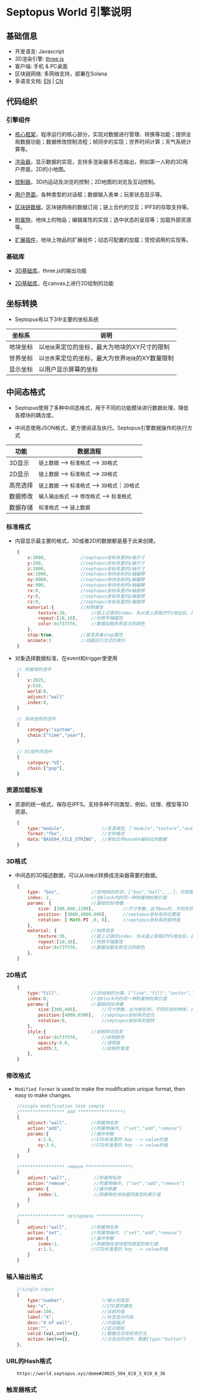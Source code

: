 # Septopus World 引擎说明

## 基础信息

* 开发语言: Javascript
* 3D渲染引擎: [three.js](https://threejs.org/)
* 客户端: 手机 & PC桌面
* 区块链网络: 多网络支持，部署在Solana
* 多语言文档: [EN](README.md) | [CN](README_cn.md)

## 代码组织

### 引擎组件

* [核心框架](docs/cn/framework.md)，程序运行的核心部分，实现对数据进行管理、转换等功能；提供全局数据功能；数据修改控制流程；帧同步的实现；世界时间计算；天气系统计算等。

* [渲染器](docs/cn/renderer.md)，显示数据的实现，支持多渲染器多形态输出，例如第一人称的3D用户界面，2D的小地图。

* [控制器](docs/cn/controller.md)，3D内运动及浏览的控制；2D地图的浏览及互动控制。

* [用户界面](docs/cn/ui.md)，各种类型的对话框；数据输入表单；玩家状态显示等。

* [区块链数据](docs/cn/datasource.md)，区块链网络的数据订阅；链上合约的交互；IPFS的存取支持等。

* [附属物](docs/cn/adjunct.md)，地块上的物品；编辑属性的实现；选中状态的呈现等；加载外部资源等。

* [扩展插件](docs/cn/adjunct.md)，地块上物品的扩展组件；动态可配置的加载；受控调用的实现等。

### 基础库

* [3D基础库](docs/cn/three.md)，three.js的输出功能

* [2D基础库](docs/cn/two.md)，在canvas上进行2D绘制的功能

## 坐标转换

* Septopus有以下3中主要的坐标系统

|  坐标系   | 说明  |
|  ----  | ----  |
| 地块坐标  | 以`地块`来定位的坐标，最大为地块的XY尺寸的限制 |
| 世界坐标  | 以`世界`来定位的坐标，最大为世界`地块`的XY数量限制 |
| 显示坐标  | 以用户显示屏幕的坐标 |

## 中间态格式

* Septopus使用了多种中间态格式，用于不同的功能模块进行数据处理，降低各模块的耦合度。

* 中间态使用JSON格式，更方便阅读及执行。Septopus引擎数据操作的执行方式

|  功能   | 数据流程  |
|  ----  | ----  |
| 3D显示  | `链上数据` --> `标准格式` --> `3D格式` |
| 2D显示  | `链上数据` --> `标准格式` --> `2D格式` |
| 高亮选择  | `链上数据` --> `标准格式` --> `3D格式`｜`2D格式` |
| 数据修改  | `输入输出格式` --> `修改格式` --> `标准格式` |
| 数据存储  | `标准格式` --> `链上数据` |

### 标准格式

* 内容显示最主要的格式，3D或者2D的数据都是基于此来创建。

```Javascript
    {
        x:3000,             //septopus坐标系里的x轴尺寸
        y:200,              //septopus坐标系里的y轴尺寸
        z:1800,             //septopus坐标系里的z轴尺寸
        ox:2000,            //septopus地块坐标的x轴偏移
        oy:8000,            //septopus地块坐标的y轴偏移
        oz:900,             //septopus地块坐标的z轴偏移
        rx:0,               //septopus坐标系里的x轴旋转
        ry:0,               //septopus坐标系里的y轴旋转
        rz:0,               //septopus坐标系里的z轴旋转
        material:{          //材质属性
            texture:30,         //链上记录的index，先从链上获取IPFS地址后，再从网络获取资源
            repeat:[10,10],     //材质平铺属性
            color:0xf3f5f6,     //数据加载失败显示的颜色
        },
        stop:true,          //是否具备stop属性
        animate:3           //动画运行方式的索引
    }
```

* 对象选择数据标准，在event和trigger里使用

```Javascript
    // 附属物的选中
    {
        x:2025,
        y:619,
        world:0,
        adjunct:"wall"
        index:0,
    }

    // 系统组件的选中
    {
        category:"system",
        chain:["time","year"],
    }

    // UI组件的选中
    {
        category:"UI",
        chain:["pop"],
    }
```

### 资源加载标准

* 资源的统一格式，保存在IPFS。支持多种不同类型，例如，纹理、模型等3D资源。

```Javascript
    {
        type:"module",              //资源类型，["module","texture","avatar",...]，可按需扩展
        format:"fbx",               //文件格式
        data:"BASE64_FILE_STRING",  //原始文件base64编码后的数据
    }
```

### 3D格式

* 中间态的3D描述数据，可以从`3D格式`转换成渲染器需要的数据。

```Javascript
    {
        type: "box",            //3D物体的形状，["box","ball",...]，可按需扩展
        index: 2,               //在block内的同一种附属物的索引值
        params: {               //基础的3D参数
            size: [300,800,1200],           //尺寸参数，此为box的，不同形状的物体，存在不同
            position: [3000,4000,800],      //septopus坐标系的位置值
            rotation: [ Math.PI ,0, 0],     //septopus坐标系的旋转值
        },
        material: {             //材质信息
            texture:30,         //链上记录的index，先从链上获取IPFS地址后，再从网络获取资源
            repeat:[10,10],     //材质平铺属性
            color:0xf3f5f6,     //数据加载失败显示的颜色
        },
    }
```

### 2D格式

```Javascript
    { 
        type:"fill",            //2D绘制的分类，["line","fill","sector","text","image", ... ]
        index:0,                //在block内的同一种附属物的索引值
        params:{                //基础的2D参数
            size:[300,400],         //尺寸参数，此为矩形的，不同形状的物体，存在不同
            position:[4000,6500],   //septopus坐标系的定位
            rotation:0,             //septopus坐标系的旋转
        },
        style:{                 //绘制样式信息
            color:0xf3f5f6,         //绘制颜色
            opacity:0.8,            //透明度
            width:3,                //绘制的笔宽
        },
    }
```

### 修改格式

* `Modified Format` is used to make the modification unique format, then easy to make changes.

```Javascript
    //single modification task sample
    /***************** add *****************/
    {
        adjunct:"wall",         //附属物名称
        action:"add",           //附属物操作, ["set","add","remove"]
        params:{                //操作参数
            x:1.6,              //STD标准里的 key --> value的值
            oy:3.6,             //STD标准里的 key --> value的值
        }
    }

    /***************** remove *****************/
    {
        adjunct:"wall",,         //附属物名称
        action:"remove",         //附属物操作, ["set","add","remove"]
        params:{                 //操作参数              
            index:1,             //附属物在地块里同类型的索引值
        }
    }

    /***************** set/update *****************/
    {
        adjunct:"wall",         //附属物名称
        action:"set",           //附属物操作, ["set","add","remove"]
        params:{                //操作参数
            index:1,            //附属物在地块里同类型的索引值
            z:1.3,              //STD标准里的 key --> value的值
        }
    }
```

### 输入输出格式

```Javascript
    //single input
    {
        type:"number",              //输入的类型
        key:"x",                    //STD里的键名
        value:100,                  //当前的值
        label:"X",                  //标签显示内容
        desc:"X of wall",           //内容描述
        icon:"",                    //显示图标
        valid:(val,cvt)=>{},        //数据合法性检测方法
        action:(ev)=>{},            //点击后的动作，需要{type:"button"}
    },                 
```

### URL的Hash格式

```Text
    https://world.septopus.xyz/deme#20025_504_0|8_3_0|0_0_36
```

### 触发器格式